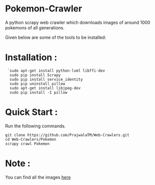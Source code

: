 # Pokemon-Crawler

A python scrapy web crawler which downloads images of around 1000 pokemons of all generations. 

Given below are some of the tools to be installed:

# Installation :

     `sudo apt-get install python-lxml libffi-dev   
      sudo pip install Scrapy  
      sudo pip install service_identity  
      sudo pip uninstall pillow  
      sudo apt-get install libjpeg-dev 
      sudo pip install -I pillow  

# Quick Start :

Run the following commands.

    git clone https://github.com/PrajwalaTM/Web-Crawlers.git  
    cd Web-Crawlers/Pokemon  
    scrapy crawl Pokemon  

# Note :

You can find all the images [here](https://github.com/PrajwalaTM/Web-Crawlers/tree/master/Pokemon/Pokemon/images)
